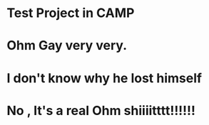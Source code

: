 # Test Project in CAMP
# Ohm Gay very very.
# I don't know why he lost himself
# No , It's a real Ohm shiiiitttt!!!!!!